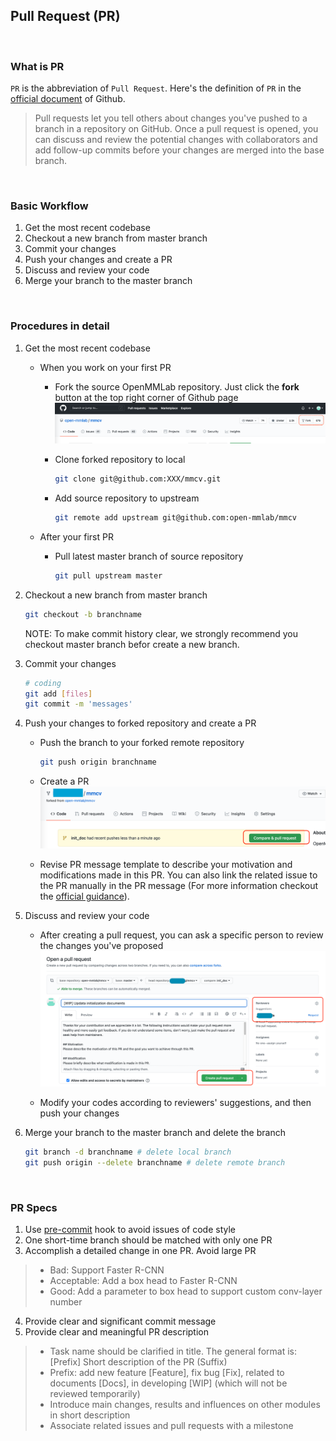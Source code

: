 ## Pull Request (PR)

&nbsp;
### What is PR
`PR` is the abbreviation of `Pull Request`. Here's the definition of `PR` in the [official document](https://docs.github.com/en/github/collaborating-with-pull-requests/proposing-changes-to-your-work-with-pull-requests/about-pull-requests) of Github.

> Pull requests let you tell others about changes you've pushed to a branch in a repository on GitHub. Once a pull request is opened, you can discuss and review the potential changes with collaborators and add follow-up commits before your changes are merged into the base branch.

&nbsp;
### Basic Workflow
1. Get the most recent codebase
2. Checkout a new branch from master branch
3. Commit your changes
4. Push your changes and create a PR
5. Discuss and review your code
6. Merge your branch to the master branch

&nbsp;
### Procedures in detail
1. Get the most recent codebase
    + When you work on your first PR
        - Fork the source OpenMMLab repository. Just click the **fork** button at the top right corner of Github page
        ![avatar](../_static/community/1.png)

        - Clone forked repository to local
            ```bash
            git clone git@github.com:XXX/mmcv.git
            ```
        
        - Add source repository to upstream
            ```bash
            git remote add upstream git@github.com:open-mmlab/mmcv
            ```
    
    + After your first PR
       - Pull latest master branch of source repository
            ```bash
            git pull upstream master
            ```

2. Checkout a new branch from master branch
    ```bash
    git checkout -b branchname
    ```

    NOTE: To make commit history clear, we strongly recommend you checkout master branch befor create a new branch.

3. Commit your changes
    ```bash
    # coding
    git add [files]
    git commit -m 'messages'
    ```

4. Push your changes to forked repository and create a PR
    + Push the branch to your forked remote repository 
        ```bash
        git push origin branchname
        ```

    + Create a PR
    ![avatar](../_static/community/2.png)

    + Revise PR message template to describe your motivation and modifications made in this PR. You can also link the related issue to the PR manually in the PR message (For more information checkout the [official guidance](https://docs.github.com/en/issues/tracking-your-work-with-issues/linking-a-pull-request-to-an-issue)). 
    
5. Discuss and review your code
   + After creating a pull request, you can ask a specific person to review the changes you've proposed
    ![avatar](../_static/community/3.png)
    
    + Modify your codes according to reviewers' suggestions, and then push your changes
    
6.  Merge your branch to the master branch and delete the branch 
    ```bash
    git branch -d branchname # delete local branch
    git push origin --delete branchname # delete remote branch
    ```

&nbsp;
### PR Specs
1. Use [pre-commit](https://pre-commit.com) hook to avoid issues of code style
2. One short-time branch should be matched with only one PR
3. Accomplish a detailed change in one PR. Avoid large PR
>- Bad: Support Faster R-CNN
>- Acceptable: Add a box head to Faster R-CNN
>- Good: Add a parameter to box head to support custom conv-layer number
4. Provide clear and significant commit message
5. Provide clear and meaningful PR description
>- Task name should be clarified in title. The general format is: [Prefix] Short description of the PR (Suffix)
>- Prefix: add new feature [Feature], fix bug [Fix], related to documents [Docs], in developing [WIP] (which will not be reviewed temporarily)
>- Introduce main changes, results and influences on other modules in short description
>- Associate related issues and pull requests with a milestone